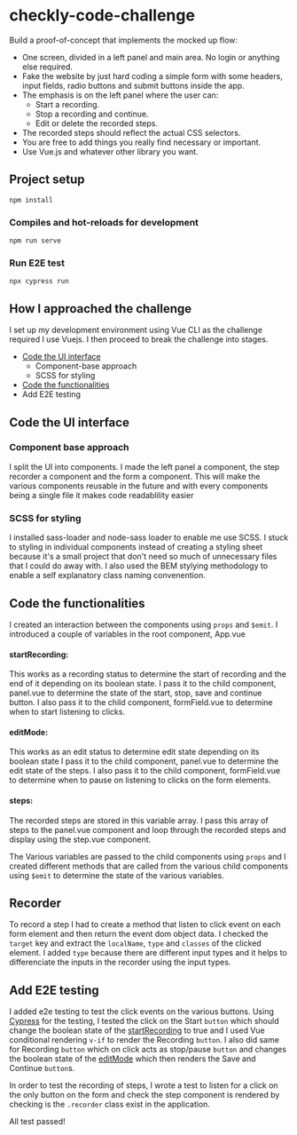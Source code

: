 # checkly-code-challenge

Build a proof-of-concept that implements the mocked up flow:

- One screen, divided in a left panel and main area. No login or anything else required.
- Fake the website by just hard coding a simple form with some headers, input fields, radio buttons and submit buttons inside the app.
- The emphasis is on the left panel where the user can:
  - Start a recording.
  - Stop a recording and continue.
  - Edit or delete the recorded steps.
- The recorded steps should reflect the actual CSS selectors.
- You are free to add things you really find necessary or important.
- Use Vue.js and whatever other library you want.

## Project setup

```
npm install
```

### Compiles and hot-reloads for development

```
npm run serve
```

### Run E2E test

```
npx cypress run
```

## How I approached the challenge

I set up my development environment using Vue CLI as the challenge required I use Vuejs.
I then proceed to break the challenge into stages.

- [Code the UI interface](#component-base-approach)
  - Component-base approach
  - SCSS for styling
- [Code the functionalities](#code-the-functionalities)
- Add E2E testing

## Code the UI interface

### Component base approach

I split the UI into components.
I made the left panel a component, the step recorder a component and the form a component.
This will make the various components reusable in the future and with every components being a single file it makes code readablility easier

### SCSS for styling

I installed sass-loader and node-sass loader to enable me use SCSS.
I stuck to styling in individual components instead of creating a styling sheet because it's a small project that don't need so much of unnecessary files that I could do away with. I also used the BEM stylying methodology to enable a self explanatory class naming convenention.

## Code the functionalities

I created an interaction between the components using `props` and `$emit`.
I introduced a couple of variables in the root component, App.vue

#### startRecording:

This works as a recording status to determine the start of recording and the end of it depending on its boolean state.
I pass it to the child component, panel.vue to determine the state of the start, stop, save and continue button.
I also pass it to the child component, formField.vue to determine when to start listening to clicks.

#### editMode:

This works as an edit status to determine edit state depending on its boolean state
I pass it to the child component, panel.vue to determine the edit state of the steps.
I also pass it to the child component, formField.vue to determine when to pause on listening to clicks on the form elements.

#### steps:

The recorded steps are stored in this variable array.
I pass this array of steps to the panel.vue component and loop through the recorded steps and display using the step.vue component.

The Various variables are passed to the child components using `props` and I created different methods that are called from the various child components using `$emit` to determine the state of the various variables.

## Recorder

To record a step I had to create a method that listen to click event on each form element and then return the event dom object data. I checked the `target` key and extract the `localName`, `type` and `classes` of the clicked element.
I added `type` because there are different input types and it helps to differenciate the inputs in the recorder using the input types.

## Add E2E testing

I added e2e testing to test the click events on the various buttons.
Using [Cypress](https://www.cypress.io/) for the testing, I tested the click on the Start `button` which should change the boolean state of the [startRecording](#startRecording) to true and I used Vue conditional rendering `v-if` to render the Recording `button`.
I also did same for Recording `button` which on click acts as stop/pause `button` and changes the boolean state of the [editMode](#editMode) which then renders the Save and Continue `button`s.

In order to test the recording of steps, I wrote a test to listen for a click on the only button on the form and check the step component is rendered by checking is the `.recorder` class exist in the application.

All test passed!
